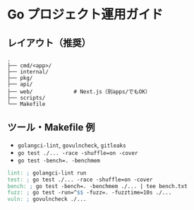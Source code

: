 # Go プロジェクト運用ガイド

## レイアウト（推奨）
```
.
├── cmd/<app>/
├── internal/
├── pkg/
├── api/
├── web/             # Next.js（別apps/でもOK）
├── scripts/
└── Makefile
```

## ツール・Makefile 例
- `golangci-lint`, `govulncheck`, `gitleaks`
- `go test ./... -race -shuffle=on -cover`
- `go test -bench=. -benchmem`

```makefile
lint: ; golangci-lint run
test: ; go test ./... -race -shuffle=on -cover
bench: ; go test -bench=. -benchmem ./... | tee bench.txt
fuzz: ; go test -run=^$$ -fuzz=. -fuzztime=10s ./...
vuln: ; govulncheck ./...
```
